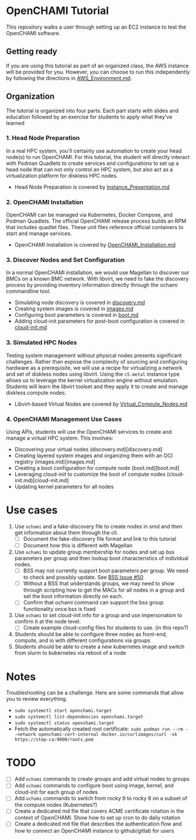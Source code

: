 # OpenCHAMI Tutorial

This repository walks a user through setting up an EC2 instance to test the OpenCHAMI software.

## Getting ready


If you are using this tutorial as part of an organized class, the AWS instance will be provided for you.  However, you can choose to run this independently by following the directions in [AWS_Environment.md](/AWS_Environment.md).

## Organization

The tutorial is organized into four parts.  Each part starts with slides and education followed by an exercise for students to apply what they've learned

### 1. Head Node Preparation

In a real HPC system, you'll certainly use automation to create your head node(s) to run OpenCHAMI.  For this tutorial, the student will directly interact with Podman Quadlets to create services and configurations to set up a head node that can not only control an HPC system, but also act as a virtualization platform for diskless HPC nodes.

* Head Node Preparation is covered by [Instance_Presentation.md](Instance_Preparation.md)

### 2. OpenCHAMI Installation

OpenCHAMI can be managed via Kubernetes, Docker Compose, and Podman Quadlets.  The official OpenCHAMI release process builds an RPM that includes quadlet files.  These unit files reference official containers to start and manage services.

* OpenCHAMI Installation is covered by [OpenCHAMI_Installation.md](OpenCHAMI_Installation.md)

### 3. Discover Nodes and Set Configuration

In a normal OpenCHAMI installation, we would use Magellan to discover our BMCs on a known BMC network.  With libvirt, we need to fake the discovery process by providing inventory information directly through the ochami commandline tool.

* Simulating node discovery is covered in [discovery.md](discovery.md)
* Creating system images is covered in [images.md](images.md)
* Configuring boot parameters is covered in [boot.md](boot.md)
* Adding cloud-init parameters for post-boot configuration is covered in [cloud-init.md](cloud-init.md)

### 3. Simulated HPC Nodes

Testing system management without physical nodes presents significant challenges.  Rather than expose the complexity of sourcing and configuring hardware as a prerequisite, we will use a recipe for virtualizing a network and set of diskless nodes using libvirt.  Using the `c5.metal` instance type allows us to leverage the kernel virtualization engine without emulation.  Students will learn the libvirt toolset and they apply it to create and manage diskless compute nodes.

* Libvirt-based Virtual Nodes are covered by [Virtual_Compute_Nodes.md](Virtual_Compute_Nodes.md)

### 4. OpenCHAMI Management Use Cases

Using APIs, students will use the OpenCHAMI services to create and manage a virtual HPC system.  This involves:

* Discovering your virtual nodes (discovery.md)[discovery.md]
* Creating layered system images and organizing them with an OCI registry (images.md)[images.md]
* Creating a boot configuration for compute node (boot.md)[boot.md]
* Leveraging cloud-init to customize the boot of compute nodes (cloud-init.md)[cloud-init.md]
* Updating kernel parameters for all nodes



# Use cases

1. Use `ochami` and a fake-discovery file to create nodes in smd and then get information about them through the cli.
   - [ ] Document the fake-discovery file format and link to this tutorial
   - [ ] Document how this is different with Magellan
2. Use `ochami` to update group membership for nodes and set up bss parameters per group and then lookup boot characteristics of individual nodes.
   - [ ] BSS may not currently support boot parameters per group.  We need to check and possibly update.  See [BSS Issue #50](https://github.com/OpenCHAMI/bss/issues/50)
   - [ ] Without a BSS that understands groups, we may need to show through scripting how to get the MACs for all nodes in a group and set the boot information directly on each.
   - [ ] Confirm that ochami command can support the bss group functionality once bss is fixed
3. Use `ochami` to set cloud-init info for a group and use impersonation to confirm it at the node level.
   - [ ] Create example cloud-config files for students to use. (in this repo?)
4. Students should be able to configure three nodes as front-end, compute, and io with different configurations via groups
5. Students should be able to create a new kubernetes image and switch from slurm to kubernetes via reboot of a node




# Notes

Troubleshooting can be a challenge.  Here are some commands that allow you to review everything.

* `sudo systemctl start openchami.target`
* `sudo systemctl list-dependencies openchami.target`
* `sudo systemctl status openchami.target`
* Fetch the automatically created root certificate: `sudo podman run --rm --network openchami-cert-internal docker.io/curlimages/curl -sk https://step-ca:9000/roots.pem`

# TODO

- [ ] Add `ochami` commands to create groups and add virtual nodes to groups
- [ ] Add `ochami` commands to configure boot using image, kernel, and cloud-init for each group of nodes
- [ ] Add `ochami` commands to switch from rocky 9 to rocky 8 on a subset of the compute nodes (Kubernetes?)
- [ ] Create a dedicated md file that covers ACME certificate rotation in the context of OpenCHAMI.  Show how to set up cron to do daily rotation
- [ ] Create a dedicated md file that describes the authentication flow and how to connect an OpenCHAMI instance to github/gitlab for users
